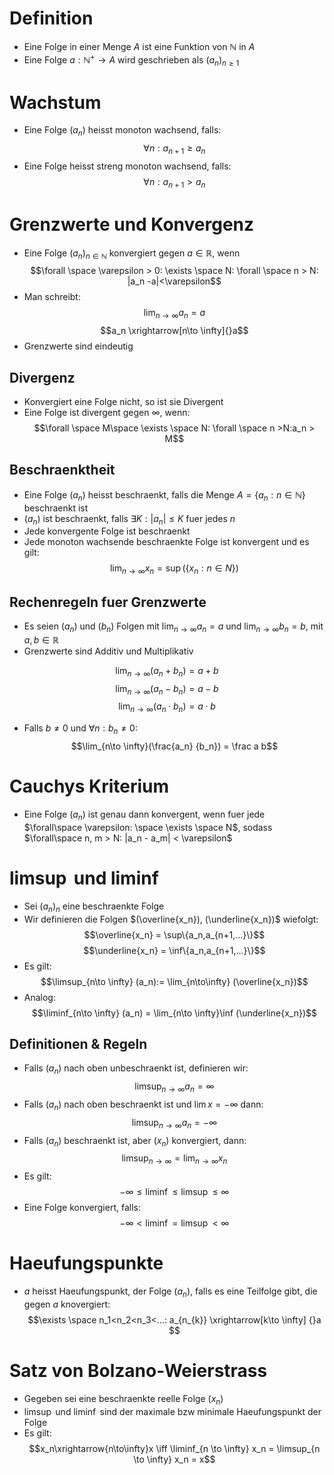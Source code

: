 # Definition
- Eine Folge in einer Menge $A$ ist eine Funktion von $\mathbb N$ in $A$ 
- Eine Folge $a: \mathbb N^+ \to A$ wird geschrieben als $(a_n)_{n\ge 1}$
# Wachstum
- Eine Folge $(a_n)$ heisst monoton wachsend, falls:
$$\forall n: a_{n+1}\ge a_n$$ 
- Eine Folge heisst streng monoton wachsend, falls:
$$\forall n: a_{n+1}> a_n$$
# Grenzwerte und Konvergenz
- Eine Folge $(a_n)_{n\in \mathbb{N}}$ konvergiert gegen $a \in \mathbb R$, wenn 
$$\forall \space \varepsilon > 0: \exists \space N: \forall \space  n > N: |a_n -a|<\varepsilon$$
- Man schreibt:
$$\lim_{n\to \infty} a_n = a$$
$$a_n \xrightarrow[n\to \infty]{}a$$
- Grenzwerte sind eindeutig
## Divergenz
- Konvergiert eine Folge nicht, so ist sie Divergent
- Eine Folge ist divergent gegen $\infty$, wenn:
$$\forall \space M\space  \exists \space N: \forall \space n >N:a_n > M$$
## Beschraenktheit
- Eine Folge $(a_n)$ heisst beschraenkt, falls die Menge $A = \{a_n: n\in \mathbb N\}$ beschraenkt ist
- $(a_n)$ ist beschraenkt, falls $\exists K: |a_n| \le K$ fuer jedes $n$ 
- Jede konvergente Folge ist beschraenkt
- Jede monoton wachsende beschraenkte Folge ist konvergent und es gilt:
$$\lim_{n \to \infty} x_n = \sup(\{x_n:n \in N \})$$
## Rechenregeln fuer Grenzwerte
- Es seien $(a_n)$ und $(b_n)$ Folgen mit $\lim_{n\to\infty}a_n = a$  und $\lim_{n\to\infty} b_n= b$, mit $a, b \in \mathbb R$
- Grenzwerte sind Additiv und Multiplikativ

$$\lim_{n\to \infty}(a_n+b_n) = a + b$$
$$\lim_{n\to \infty}(a_n-b_n) = a - b$$
$$\lim_{n\to \infty}(a_n\cdot b_n) = a \cdot b$$
- Falls $b \neq 0$ und $\forall n: b_n \neq 0:$ 
$$\lim_{n\to \infty}(\frac{a_n} {b_n}) = \frac a b$$

# Cauchys Kriterium
- Eine Folge $(a_n)$ ist genau dann konvergent, wenn fuer jede $\forall\space \varepsilon: \space \exists \space N$, sodass $\forall\space n, m > N: |a_n - a_m| < \varepsilon$
# $\limsup$ und $\liminf$
- Sei $(a_n)_n$ eine beschraenkte Folge 
- Wir definieren die Folgen $(\overline{x_n}), (\underline{x_n})$ wiefolgt:
$$\overline{x_n} = \sup\{a_n,a_{n+1,...}\}$$
$$\underline{x_n} = \inf\{a_n,a_{n+1,...}\}$$
- Es gilt:
$$\limsup_{n\to \infty} (a_n):= \lim_{n\to\infty} (\overline{x_n})$$
- Analog:
$$\liminf_{n\to \infty} (a_n) = \lim_{n\to \infty}\inf (\underline{x_n})$$
## Definitionen & Regeln
- Falls $(a_n)$ nach oben unbeschraenkt ist, definieren wir:
$$\limsup_{n \to \infty} a_n = \infty$$
- Falls $(a_n)$ nach oben beschraenkt ist und $\lim x = -\infty$ dann:
$$\limsup_{n\to \infty}a_n =-\infty $$
- Falls $(a_n)$ beschraenkt ist, aber $(x_n)$ konvergiert, dann: 
$$\limsup_{n\to\infty}=\lim_{n\to\infty}x_n$$
- Es gilt:
$$-\infty \le \liminf \le \limsup \le \infty$$
- Eine Folge konvergiert, falls:
$$-\infty < \liminf = \limsup < \infty$$
# Haeufungspunkte 
- $a$ heisst Haeufungspunkt, der Folge $(a_n)$, falls es eine Teilfolge gibt, die gegen $a$ knovergiert:
$$\exists \space n_1<n_2<n_3<...: a_{n_{k}} \xrightarrow[k\to \infty] {}a $$
# Satz von Bolzano-Weierstrass
- Gegeben sei eine beschraenkte reelle Folge $(x_n)$ 
- $\limsup$ und $\liminf$ sind der maximale bzw minimale Haeufungspunkt der Folge
- Es gilt:
$$x_n\xrightarrow{n\to\infty}x \iff \liminf_{n \to \infty} x_n = \limsup_{n \to \infty} x_n = x$$
